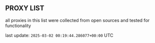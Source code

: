 ## PROXY LIST

all proxies in this list were collected from open sources and tested for functionality

last update: `2025-03-02 00:19:44.286077+00:00` UTC